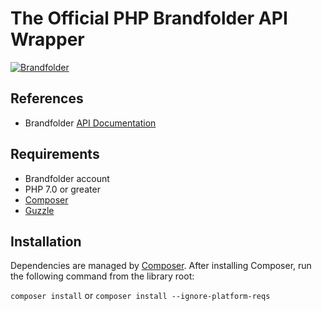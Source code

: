# The Official PHP Brandfolder API Wrapper

[![Brandfolder](https://cdn.brandfolder.io/YUHW9ZNT/as/znoqr595/Primary_Logo.jpg)](https://brandfolder.com)

## References

- Brandfolder [API Documentation](https://developers.brandfolder.com)

## Requirements

- Brandfolder account
- PHP 7.0 or greater
- [Composer](https://getcomposer.org)
- [Guzzle](https://github.com/guzzle/guzzle)

## Installation

Dependencies are managed by [Composer](https://getcomposer.org). After
installing Composer, run the following command from the library root:

`composer install`
or
`composer install --ignore-platform-reqs`
